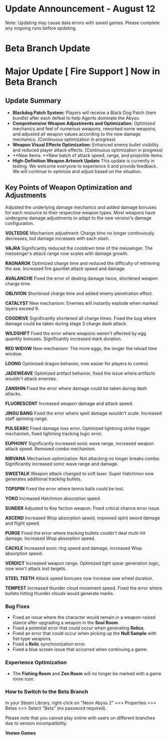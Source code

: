 # Update Announcement - August 12

Note: Updating may cause data errors with saved games. Please complete any ongoing runs before updating.

# Beta Branch Update

# Major Update **[ Fire Support ]** Now in Beta Branch

## Update Summary

* **Blackdog Patch System:** Players will receive a Black Dog Patch (item bundle) after each defeat to help Agents dominate the Abyss.
* **Comprehensive Weapon Adjustments and Optimization:** Optimized mechanics and feel of numerous weapons, reworked some weapons, and adjusted all weapon values according to the new damage mechanics. (Continuous optimization in progress)
* **Weapon Visual Effects Optimization:** Enhanced enemy bullet visibility and reduced player attack effects. (Continuous optimization in progress)
* **New Items: **New batch of attack speed, range, and projectile items.
* **High-Definition Weapon Artwork Update**
This update is currently in testing. We welcome everyone to experience it and provide feedback. We will continue to optimize and adjust based on the situation.

## Key Points of Weapon Optimization and Adjustments


Adjusted the underlying damage mechanics and added damage bonuses for each resource to their respective weapon types. Most weapons have undergone damage adjustments to adapt to the new version's damage configuration.

**VOLTEDGE**
Mechanism adjustment: Charge time no longer continuously decreases, but damage increases with each slash.

**VAJRA**
Significantly reduced the cooldown time of the messenger. The messenger's attack range now scales with damage growth.

**RAGNAROK**
Optimized charge time and reduced the difficulty of retrieving the axe. Increased fire gauntlet attack speed and damage.

**AVALANCHE**
Fixed the error of dealing damage twice, shortened weapon charge time.

**OBLIVION**
Shortened charge time and added enemy penetration effect.

**CATALYST**
New mechanism: Enemies will instantly explode when marked layers exceed 9.

**COGDRIVE**
Significantly shortened all charge times. Fixed the bug where damage could be taken during stage 3 charge dash attack.

**WILDSHIFT**
Fixed the error where weapons weren't affected by egg quantity bonuses. Significantly increased mark duration.

**RED WIDOW**
New mechanism: The more eggs, the longer the reload time window.

**LOONG**
Optimized dragon behavior, now easier for players to control.

**JADEWEAVE**
Optimized artifact behavior, fixed the issue where artifacts wouldn't attack enemies.

**ZANSHIN**
Fixed the error where damage could be taken during dash attacks.

**FLUORESCENT**
Increased weapon damage and attack speed.

**JINGU BANG**
Fixed the error where spell damage wouldn't scale. Increased staff spinning range.

**PULSEARC**
Fixed damage loss error. Optimized lightning strike trigger mechanism, fixed lightning tracking logic error.

**EUPHONY**
Significantly increased sonic wave range, increased weapon attack speed. Removed combo mechanism.

**NIRVANA**
Mechanism optimization: Not attacking no longer breaks combo. Significantly increased sonic wave range and damage.

**SWEETALK**
Weapon attack changed to soft laser. Super Hatchmon now generates additional tracking bullets.

**TOPSPIN**
Fixed the error where tennis balls could be lost.

**YOKO**
Increased Hatchmon absorption speed.

**SUNDER**
Adjusted to Key faction weapon. Fixed critical chance error issue.

**ASCEND**
Increased Wisp absorption speed, improved spirit sword damage and flight speed.

**PURGE**
Fixed the error where tracking bullets couldn't deal multi-hit damage. Increased Wisp absorption speed.

**CACKLE**
Increased sonic ring speed and damage, increased Wisp absorption speed.

**VERDICT**
Increased weapon range. Optimized light spear generation logic, now won't attack lost targets.

**STEEL TEETH**
Attack speed bonuses now increase saw wheel duration.

**TEMPEST**
Increased thunder cloud movement speed. Fixed the error where bullets hitting thunder clouds would generate marks.

### Bug Fixes

* Fixed an issue where the character would remain in a weapon-raised stance after upgrading a weapon in the **Soul Room**.
* Fixed a potential error that could occur when generating **Relics**.
* Fixed an error that could occur when picking up the **Null Sample** with fist-type weapons.
* Fixed a **Relic** synchronization error.
* Fixed a blue screen issue that occurred when continuing a game.
### Experience Optimization

* The **Fishing Room** and **Zen Room** will no longer be marked with a game room icon.
### How to Switch to the Beta Branch

In your Steam Library, right-click on "Neon Abyss 2" >>> Properties >>> Betas >>> Select "Beta" (no password required).

Please note that you cannot play online with users on different branches due to version incompatibility.

**Veewo Games**


